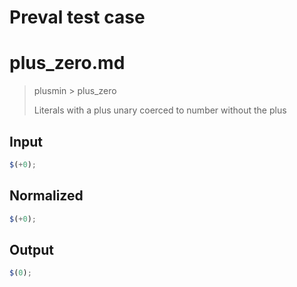 # Preval test case

# plus_zero.md

> plusmin > plus_zero
>
> Literals with a plus unary coerced to number without the plus

## Input

`````js filename=intro
$(+0);
`````

## Normalized

`````js filename=intro
$(+0);
`````

## Output

`````js filename=intro
$(0);
`````
